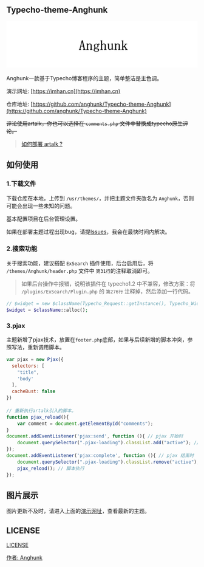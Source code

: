 ## Typecho-theme-Anghunk

![](./css/theme-logo.png)

Anghunk一款基于Typecho博客程序的主题，简单整洁是主色调。

演示网址: [https://imhan.cn](https://imhan.cn)

仓库地址: [https://github.com/anghunk/Typecho-theme-Anghunk](https://github.com/anghunk/Typecho-theme-Anghunk)

~~评论使用artalk，你也可以选择在 `comments.php` 文件中替换成typecho原生评论。~~

> [如何部署 artalk ?](https://artalk.js.org/) 


## 如何使用

### 1.下载文件

下载仓库在本地，上传到 `/usr/themes/`，并把主题文件夹改名为 `Anghunk`，否则可能会出现一些未知的问题。

基本配置项目在后台管理设置。

如果在部署主题过程出现bug，请提[Issues](https://github.com/anghunk/Typecho-theme-Anghunk/issues)，我会在最快时间内解决。

### 2.搜索功能

关于搜索功能，建议搭配 `ExSearch` 插件使用，后台启用后，将 `/themes/Anghunk/header.php` 文件中 `第31行`的注释取消即可。

>如果后台操作中报错，说明该插件在 typecho1.2 中不兼容，修改方案：将 `/plugins/ExSearch/Plugin.php` 的 `第276行` 注释掉，然后添加一行代码。

```php
// $widget = new $className(Typecho_Request::getInstance(), Typecho_Widget_Helper_Empty::getInstance());
$widget = $className::alloc();
```

### 3.pjax

主题新增了pjax技术，放置在`footer.php`底部，如果与后续新增的脚本冲突，参照写法，重新调用脚本。

```js
var pjax = new Pjax({
  selectors: [
    "title",
    'body'
  ],
  cacheBust: false
})

// 重新执行artalk引入的脚本。
function pjax_reload(){
    var comment = document.getElementById("comments");
}
document.addEventListener('pjax:send', function (){ // pjax 开始时
    document.querySelector(".pjax-loading").classList.add("active"); // loading动画开始
});
document.addEventListener('pjax:complete', function (){ // pjax 结束时
    document.querySelector(".pjax-loading").classList.remove("active"); // loading动画结束
    pjax_reload(); // 脚本执行
});
```

## 图片展示

图片更新不及时，请进入上面的[演示网址](https://imhan.cn)，查看最新的主题。

## LICENSE

[LICENSE](./LICENSE)

[作者: Anghunk](https://imhan.cn)
